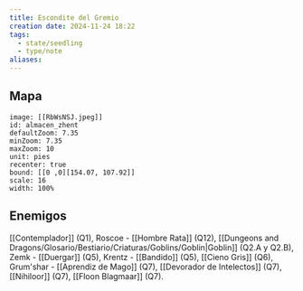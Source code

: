 ```yaml
---
title: Escondite del Gremio
creation date: 2024-11-24 18:22
tags:
  - state/seedling
  - type/note
aliases:
---
```

## Mapa

```leaflet
image: [[RbWsNSJ.jpeg]]
id: almacen_zhent
defaultZoom: 7.35
minZoom: 7.35
maxZoom: 10
unit: pies
recenter: true
bound: [[0 ,0][154.07, 107.92]]
scale: 16
width: 100%
```


## Enemigos

[[Contemplador]] (Q1), Roscoe - [[Hombre Rata]] (Q12), [[Dungeons and Dragons/Glosario/Bestiario/Criaturas/Goblins/Goblin|Goblin]] (Q2.A y Q2.B), Zemk - [[Duergar]] (Q5), Krentz - [[Bandido]] (Q5), [[Cieno Gris]] (Q6), Grum'shar - [[Aprendiz de Mago]] (Q7), [[Devorador de Intelectos]] (Q7), [[Nihiloor]] (Q7), [[Floon Blagmaar]] (Q7).